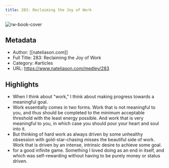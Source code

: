 ```yaml
---
title: 283: Reclaiming the Joy of Work
---
```

![rw-book-cover](https://readwise-assets.s3.amazonaws.com/static/images/article3.5c705a01b476.png)

## Metadata
- Author: [[nateliason.com]]
- Full Title: 283: Reclaiming the Joy of Work
- Category: #articles
- URL: https://www.nateliason.com/medley/283

## Highlights
- When I think about "work," I think about making progress towards a meaningful goal.
- Work essentially comes in two forms. Work that is not meaningful to you, and thus should be completed to the minimum acceptable threshold with the least energy possible. And work that is very meaningful to you, in which case you should pour your heart and soul into it.
- But thinking of hard work as always driven by some unhealthy obsession with gold-star-chasing misses the beautiful side of work. Work that is driven by an intense, intrinsic desire to achieve some goal.
- for a good infinite game. Something I loved doing as an end in itself, and which was self-rewarding without having to be purely money or status driven.
